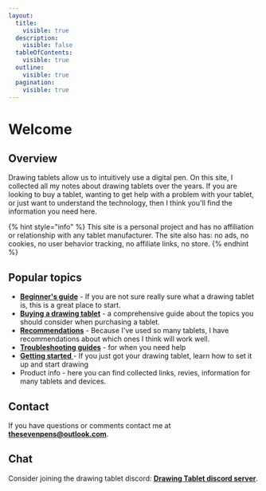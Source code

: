 ```yaml
---
layout:
  title:
    visible: true
  description:
    visible: false
  tableOfContents:
    visible: true
  outline:
    visible: true
  pagination:
    visible: true
---
```


# Welcome

## Overview

Drawing tablets allow us to intuitively use a digital pen. On this site, I collected all my notes about drawing tablets over the years. If you are looking to buy a tablet, wanting to get help with a problem with your tablet, or just want to understand the technology, then I think you'll find the information you need here.

{% hint style="info" %}
This site is a personal project and has no affiliation or relationship with any tablet manufacturer. The site also has: no ads, no cookies, no user behavior tracking, no affiliate links, no store.
{% endhint %}

## Popular topics

* [**Beginner's guide**](guides/beginners-guide.md) - If you are not sure really sure what a drawing tablet is, this is a great place to start.
* [**Buying a drawing tablet**](buying-a-drawing-tablet/) -  a comprehensive guide about the topics you should consider when purchasing a tablet.
* [**Recommendations**](recommendations/) - Because I've used so many tablets, I have recommendations about which ones I think will work well.&#x20;
* [**Troubleshooting guides**](troubleshooting/) - for when you need help
* [**Getting started** ](guides/get-started-with-a-drawing-tablet.md)- If you just got your drawing tablet, learn how to set it up and start drawing
* Product info - here you can find collected links, revies, information for many tablets and devices.

## Contact

If you have questions or comments contact me at [**thesevenpens@outlook.com**](https://twitter.com/TheSevenPens).  &#x20;

## Chat

Consider joining the drawing tablet discord: [**Drawing Tablet discord server**](about-thesevenpens/drawing-tablet-discord-server.md).
